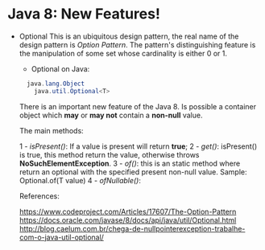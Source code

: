 # Java 8: New Features!

  - Optional
   This is an ubiquitous design pattern, the real name of the design pattern is *Option Pattern*.  The pattern's distinguishing feature is the manipulation of some set whose cardinality is either 0 or 1.
    
    * Optional on Java:
     ```java
       java.lang.Object
         java.util.Optional<T> 
      ```
      There is an important new feature of the Java 8. Is possible a container object which **may** or **may not** contain a **non-null** value. 
      
      The main methods:
      
       1 - *isPresent()*: If a value is present will return **true**;
       2 - *get()*: isPresent() is true, this method return the value, otherwise throws **NoSuchElementException**.
       3 - *of()*: this is an static method where return an optional with the specified present non-null value. Sample: Optional.of(T value)
       4 - *ofNullable()*: 
       
       References:
       
       https://www.codeproject.com/Articles/17607/The-Option-Pattern
       https://docs.oracle.com/javase/8/docs/api/java/util/Optional.html
       http://blog.caelum.com.br/chega-de-nullpointerexception-trabalhe-com-o-java-util-optional/
  